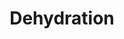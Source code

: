 ---
pid: LLG144
title: Dehydration
location_transcription: "(Water Department/Philly Waterworks)"
zipcode: '19144'
outside_phl: 
neighborhood: Germantown
age: '14'
age_range: 13-19
instagram: 
image_file_name: LLG_144.jpg
proposal_transcription: Empty glass of water representing those in need of clean water
topic: Environment,Health,Inequality,Sustainability
topic_summary: 0, 0, 0, 0
type: Sculpture Statue
keywords_other: water, clean water, glass, waterworks
credit: Sophia Ortega
image_labels: 
twitter: 
facebook: 
permalink: "/monuments/llg144/"
layout: item-page
---